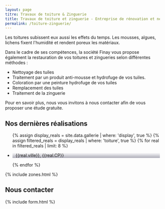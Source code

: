 ```yaml
---
layout: page
titre: Travaux de toiture & Zinguerie
title: Travaux de toiture et zinguerie - Entreprise de rénovation et nettoyage en Alsace Moselle | Finay
permalink: /toiture-zinguerie/
---
```

Les toitures subissent eux aussi les effets du temps. Les mousses, algues, lichens fixent l'humidité et rendent poreux les matériaux.

Dans le cadre de ses compétences, la société Finay vous propose également la restauration de vos toitures et zingueries selon différentes méthodes :
- Nettoyage des tuiles
- Traitement par un produit anti-mousse et  hydrofuge de vos tuiles.
- Coloration par une peinture hydrofuge de vos tuiles
- Remplacement des tuiles
- Traitement de la zinguerie

Pour en savoir plus, nous vous invitons à nous contacter afin de vous proposer une étude gratuite.
<h2 class="left">Nos dernières réalisations</h2>
<section class="inside">
  <ul class="grid four">
    {% assign display_reals = site.data.gallerie | where: 'display', true %}
    {% assign filtered_reals = display_reals | where: 'toiture', true %}
    {% for real in filtered_reals | limit: 8 %}
      <li class="item-grid realisation" onclick="closebox()" style="background-image: linear-gradient(0deg, rgba(2,0,36,0.3197872899159664) 0%, rgba(255,255,255,0) 100%),url(../assets/images/realisations/{{real.img}});" data-image="{{real.img}}" data-ville="{{real.ville}}" data-cp="{{real.CP}}">
        <img src="../assets/images/realisations/{{real.img}}" alt="travaux de rénovation de façade à {{real.ville}}" style="display: none;">
        <p><img src="../assets/images/icones/map-marker.png" width="10">{{real.ville}}, {{real.CP}}</p>
      </li>
    {% endfor %}
  </ul>
</section>
{% include zones.html %}
<h2 class="left">Nous contacter</h2>
{% include form.html %}
